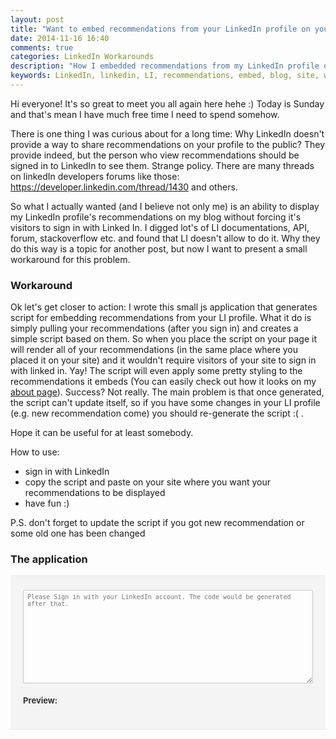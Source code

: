 ```yaml
---
layout: post
title: "Want to embed recommendations from your LinkedIn profile on your blog? This small application may help you."
date: 2014-11-16 16:40
comments: true
categories: LinkedIn Workarounds
description: "How I embedded recommendations from my LinkedIn profile on my blog (and how you can do the same with this small free application)"
keywords: LinkedIn, linkedin, LI, recommendations, embed, blog, site, wordpress
---
```


<script src="{{ root_url }}/javascripts/posts_specific/linked_in_recommendations.js"></script>

<script type="text/javascript" src="http://platform.linkedin.com/in.js"> 
  api_key: 77x6e890qzbfth
  authorize: true
</script>  


Hi everyone! It's so great to meet you all again here hehe :)
Today is Sunday and that's mean I have much free time I need to spend somehow. 

There is one thing I was curious about for a long time: Why LinkedIn doesn't provide a way to share recommendations on your profile to the public? They provide indeed, but the person who view recommendations should be signed in to LinkedIn to see them. Strange policy. There are many threads on linkedIn developers forums like those: <a href="https://developer.linkedin.com/thread/1430">https://developer.linkedin.com/thread/1430</a> and others. 

So what I actually wanted (and I believe not only me) is an ability to display my LinkedIn profile's recommendations on my blog without forcing it's visitors to sign in with Linked In. I digged lot's of LI documentations, API, forum, stackoverflow etc. and found that LI doesn't allow to do it. Why they do this way is a topic for another post, but now I want to present a small workaround for this problem. 

<!-- more -->

### Workaround
Ok let's get closer to action: I wrote this small js application that generates script for embedding
recommendations from your LI profile. What it do is simply pulling your recommendations (after you sign in)
and creates a simple script based on them. So when you place the script on your page it will render all of
your recommendations (in the same place where you placed it on your site) and it wouldn't require visitors
of your site to sign in with linked in. Yay! The script will even apply some pretty styling to the recommendations
it embeds (You can easily check out how it looks on my <a href="/about">about page</a>). Success? Not really.
The main problem is that once generated, the script can't update itself, so if you have some changes in your
LI profile (e.g. new recommendation come) you should re-generate the script :( . 

Hope it can be useful for at least somebody.

How to use:
<ul>
  <li>sign in with LinkedIn</li>
  <li>copy the script and paste on your site where you want your recommendations to be displayed</li>
  <li>have fun :)</li>
</ul>


P.S. don't forget to update the script if you got new recommendation or some old one has been changed

### The application

<div id="plugin">
  <script type="in/login" data-onAuth="onLinkedInAuth">
    Hello, <?js= firstName ?> <?js= lastName ?>.
  </script>


  <div class="settings">
    <fieldset>
      <legend>Height:</legend>
      <div>
        <label>
          <input name="height" checked="true" type="radio" value="auto"></input>
          Auto
        </label>
      </div>
      <div>
        <label>
          <input name="height" type="radio" value="manual"></input>
          Fixed (scrolls if exceeds the height)
          <input id="heightInput" type="number" value="150"></input>
        </label>
      </div>
    </fieldset>
  </div>


  <textarea disabled="true" id="output" placeholder="Please Sign in with your LinkedIn account. The code would be generated after that."></textarea>

  <div class="preview">
    <h4>Preview:</h4>
    <div class="content"></div>
  </div>
</div>



<script type="text/javascript">
  $(document).ready(function(){
    $('textarea#output').on('focus', function() {
      var $this = $(this);
      $this.select();
      window.setTimeout(function() {
        $this.select();
      }, 1);
      // Work around WebKit's little problem
      function mouseUpHandler() {
        // Prevent further mouseup intervention
        $this.off("mouseup", mouseUpHandler);
        return false;
      }

      $this.mouseup(mouseUpHandler);
    });
  })
</script>

<style type="text/css">
#plugin{
  margin-top: 15px; margin-bottom: 20px; font-size: 13px; line-height: 17px; color: #333; font-weight: normal; 
  padding: 20px 20px; background: #f4f4f4; border: 1px solid #e9e9e9; border-width: 1px 0;
}
#plugin fieldset{ border: 2px solid #ccc; padding: 10px; margin-bottom: 10px; }
#plugin .settings{ display: none; }
#plugin #output:focus{border-color: #4993e5;}
#plugin #output{
  outline: none; font-size: 10px; min-height: 150px; padding: 5px 6px 4px; margin-top: 2px;
  margin-bottom: 0px; -webkit-box-sizing: border-box; -moz-box-sizing: border-box; box-sizing: border-box;
  -webkit-border-radius: 2px; -moz-border-radius: 2px; -ms-border-radius: 2px; -o-border-radius: 2px;
  border-radius: 2px; -webkit-box-shadow: 0 0 3px rgba(0,0,0,0.1) inset; -moz-box-shadow: 0 0 3px rgba(0,0,0,0.1) inset;
  box-shadow: 0 0 3px rgba(0,0,0,0.1) inset; border: 1px solid #ccc; max-width: 100%; width: 100%; background: #fdfdfd; color: #333;
}
</style>